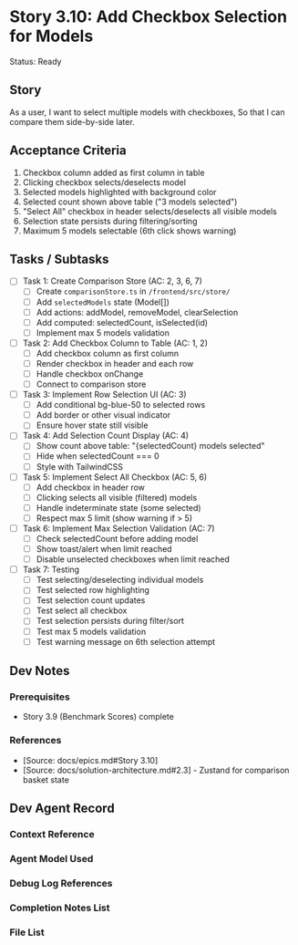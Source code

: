 # Story 3.10: Add Checkbox Selection for Models

Status: Ready

## Story

As a user,
I want to select multiple models with checkboxes,
So that I can compare them side-by-side later.

## Acceptance Criteria

1. Checkbox column added as first column in table
2. Clicking checkbox selects/deselects model
3. Selected models highlighted with background color
4. Selected count shown above table ("3 models selected")
5. "Select All" checkbox in header selects/deselects all visible models
6. Selection state persists during filtering/sorting
7. Maximum 5 models selectable (6th click shows warning)

## Tasks / Subtasks

- [ ] Task 1: Create Comparison Store (AC: 2, 3, 6, 7)
  - [ ] Create `comparisonStore.ts` in `/frontend/src/store/`
  - [ ] Add `selectedModels` state (Model[])
  - [ ] Add actions: addModel, removeModel, clearSelection
  - [ ] Add computed: selectedCount, isSelected(id)
  - [ ] Implement max 5 models validation

- [ ] Task 2: Add Checkbox Column to Table (AC: 1, 2)
  - [ ] Add checkbox column as first column
  - [ ] Render checkbox in header and each row
  - [ ] Handle checkbox onChange
  - [ ] Connect to comparison store

- [ ] Task 3: Implement Row Selection UI (AC: 3)
  - [ ] Add conditional bg-blue-50 to selected rows
  - [ ] Add border or other visual indicator
  - [ ] Ensure hover state still visible

- [ ] Task 4: Add Selection Count Display (AC: 4)
  - [ ] Show count above table: "{selectedCount} models selected"
  - [ ] Hide when selectedCount === 0
  - [ ] Style with TailwindCSS

- [ ] Task 5: Implement Select All Checkbox (AC: 5, 6)
  - [ ] Add checkbox in header row
  - [ ] Clicking selects all visible (filtered) models
  - [ ] Handle indeterminate state (some selected)
  - [ ] Respect max 5 limit (show warning if > 5)

- [ ] Task 6: Implement Max Selection Validation (AC: 7)
  - [ ] Check selectedCount before adding model
  - [ ] Show toast/alert when limit reached
  - [ ] Disable unselected checkboxes when limit reached

- [ ] Task 7: Testing
  - [ ] Test selecting/deselecting individual models
  - [ ] Test selected row highlighting
  - [ ] Test selection count updates
  - [ ] Test select all checkbox
  - [ ] Test selection persists during filter/sort
  - [ ] Test max 5 models validation
  - [ ] Test warning message on 6th selection attempt

## Dev Notes

### Prerequisites
- Story 3.9 (Benchmark Scores) complete

### References
- [Source: docs/epics.md#Story 3.10]
- [Source: docs/solution-architecture.md#2.3] - Zustand for comparison basket state

## Dev Agent Record

### Context Reference

### Agent Model Used

### Debug Log References

### Completion Notes List

### File List
